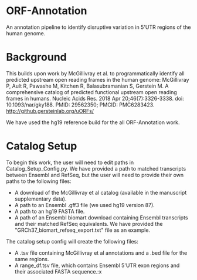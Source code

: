 # ORF-Annotation
An annotation pipeline to identify disruptive variation in 5'UTR regions of the human genome.

# Background
This builds upon work by McGillivray et al. to programmatically identify all predicted upstream open reading frames in the human genome: 
McGillivray P, Ault R, Pawashe M, Kitchen R, Balasubramanian S, Gerstein M. A comprehensive catalog of predicted functional upstream open reading frames in humans. Nucleic Acids Res. 2018 Apr 20;46(7):3326-3338. doi: 10.1093/nar/gky188. PMID: 29562350; PMCID: PMC6283423.
http://github.gersteinlab.org/uORFs/

We have used the hg19 reference build for the all ORF-Annotation work.

# Catalog Setup
To begin this work, the user will need to edit paths in Catalog_Setup_Config.py. We have provided a path to matched transcripts between Ensembl and RefSeq, but the user will need to provide their own paths to the following files:
 - A download of the McGillivray et al catalog (available in the manuscript supplementary data).
 - A path to an Ensembl .gff3 file (we used hg19 version 87).
 - A path to an hg19 FASTA file.
 - A path of an Ensembl biomart download containing Ensembl transcripts and their matched RefSeq equivalents. We have provided the "GRCh37_biomart_refseq_export.txt" file as an example.

The catalog setup config will create the following files:
 - A .tsv file containing McGillivray et al annotations and a .bed file for the same regions.
 - A range_df.tsv file, which contains Ensembl 5'UTR exon regions and their associated FASTA sequence.:x

